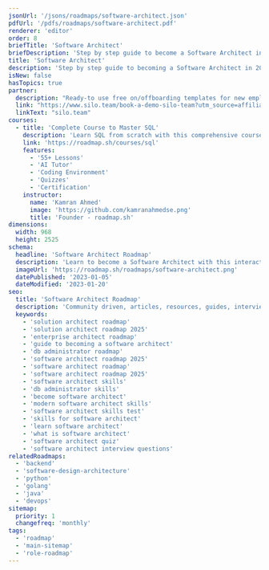 ```yaml
---
jsonUrl: '/jsons/roadmaps/software-architect.json'
pdfUrl: '/pdfs/roadmaps/software-architect.pdf'
renderer: 'editor'
order: 8
briefTitle: 'Software Architect'
briefDescription: 'Step by step guide to become a Software Architect in 2025'
title: 'Software Architect'
description: 'Step by step guide to becoming a Software Architect in 2025'
isNew: false
hasTopics: true
partner:
  description: "Ready-to use free on/offboarding templates for new employees"
  link: "https://www.silo.team/book-a-demo-silo-team?utm_source=affiliate1&utm_medium=referral&utm_campaign=free_onboarding_checklist"
  linkText: "silo.team"
courses:
  - title: 'Complete Course to Master SQL'
    description: 'Learn SQL from scratch with this comprehensive course'
    link: 'https://roadmap.sh/courses/sql'
    features:
      - '55+ Lessons'
      - 'AI Tutor'
      - 'Coding Environment'
      - 'Quizzes'
      - 'Certification'
    instructor:
      name: 'Kamran Ahmed'
      image: 'https://github.com/kamranahmedse.png'
      title: 'Founder - roadmap.sh'
dimensions:
  width: 968
  height: 2525
schema:
  headline: 'Software Architect Roadmap'
  description: 'Learn to become a Software Architect with this interactive step by step guide in 2025. We also have resources and short descriptions attached to the roadmap items so you can get everything you want to learn in one place.'
  imageUrl: 'https://roadmap.sh/roadmaps/software-architect.png'
  datePublished: '2023-01-05'
  dateModified: '2023-01-20'
seo:
  title: 'Software Architect Roadmap'
  description: 'Community driven, articles, resources, guides, interview questions, quizzes for Software Architect. Learn to become a modern software architect by following the steps, skills, resources and guides listed in this roadmap.'
  keywords:
    - 'solution architect roadmap'
    - 'solution architect roadmap 2025'
    - 'enterprise architect roadmap'
    - 'guide to becoming a software architect'
    - 'db administrator roadmap'
    - 'software architect roadmap 2025'
    - 'software architect roadmap'
    - 'software architect roadmap 2025'
    - 'software architect skills'
    - 'db administrator skills'
    - 'become software architect'
    - 'modern software architect skills'
    - 'software architect skills test'
    - 'skills for software architect'
    - 'learn software architect'
    - 'what is software architect'
    - 'software architect quiz'
    - 'software architect interview questions'
relatedRoadmaps:
  - 'backend'
  - 'software-design-architecture'
  - 'python'
  - 'golang'
  - 'java'
  - 'devops'
sitemap:
  priority: 1
  changefreq: 'monthly'
tags:
  - 'roadmap'
  - 'main-sitemap'
  - 'role-roadmap'
---
```


